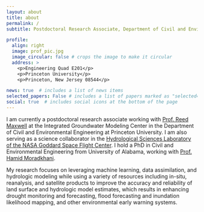 ```yaml
---
layout: about
title: about
permalink: /
subtitle: Postdoctoral Research Associate, Department of Civil and Environmental Engineering, Princeton University.

profile:
  align: right
  image: prof_pic.jpg
  image_circular: false # crops the image to make it circular
  address: >
    <p>Engineering Quad E201</p>
    <p>Princeton University</p>
    <p>Princeton, New Jersey 08544</p>

news: true  # includes a list of news items
selected_papers: False # includes a list of papers marked as "selected={true}"
social: true  # includes social icons at the bottom of the page
---
```


I am currently a postdoctoral research associate working with [Prof. Reed Maxwell](http://maxwell.princeton.edu) at the Integrated Groundwater Modeling Center in the Department of Civil and Environmental Engineering at Princeton University. I am also serving as a science collaborator in the [Hydrological Sciences Laboratory of the NASA Goddard Space Flight Center](https://science.gsfc.nasa.gov/sed/bio/108710/). I hold a PhD in Civil and Environmental Engineering from University of Alabama, working with [Prof. Hamid Moradkhani](https://moradkhani.ua.edu).

My research focuses on leveraging machine learning, data assimilation, and hydrologic modeling while using a variety of resources including in-situ, reanalysis, and satellite products to improve the accuracy and reliability of land surface and hydrologic model estimates, which results in enhancing drought monitoring and forecasting, flood forecasting and inundation likelihood mapping, and other environmental early warning systems.
